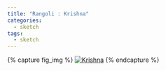 ```yaml
---
title: "Rangoli : Krishna"
categories:
  - sketch
tags:
  - sketch
---
```





{% capture fig_img %}
[![Krishna](https://www.instagram.com/p/BtLC6kFFr4f/)](https://www.instagram.com/p/BtLC6kFFr4f/)
{% endcapture %}
